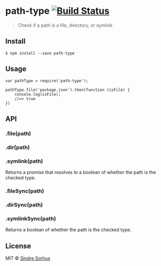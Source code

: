 <h1 id="path-type-%21build-status">path-type <a href="https://travis-ci.org/sindresorhus/path-type"><img src="https://travis-ci.org/sindresorhus/path-type.svg?branch=master" alt="Build Status" /></a></h1>

<blockquote>
  <p>Check if a path is a file, directory, or symlink</p>
</blockquote>

<h2 id="install">Install</h2>

<pre><code>$ npm install --save path-type
</code></pre>

<h2 id="usage">Usage</h2>

<pre><code class="js">var pathType = require('path-type');

pathType.file('package.json').then(function (isFile) {
    console.log(isFile);
    //=&gt; true
})
</code></pre>

<h2 id="api">API</h2>

<h3 id=".filepath">.file(path)</h3>

<h3 id=".dirpath">.dir(path)</h3>

<h3 id=".symlinkpath">.symlink(path)</h3>

<p>Returns a promise that resolves to a boolean of whether the path is the checked type.</p>

<h3 id=".filesyncpath">.fileSync(path)</h3>

<h3 id=".dirsyncpath">.dirSync(path)</h3>

<h3 id=".symlinksyncpath">.symlinkSync(path)</h3>

<p>Returns a boolean of whether the path is the checked type.</p>

<h2 id="license">License</h2>

<p>MIT © <a href="http://sindresorhus.com">Sindre Sorhus</a></p>
